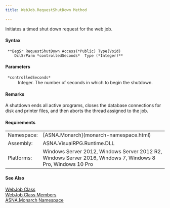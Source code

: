 ```yaml
---
title: WebJob.RequestShutDown Method

---
```


Initiates a timed shut down request for the web job.

#### Syntax
<pre class="prettyprint"><code class="avr"> **BegSr RequestShutDown Access(*Public) Type(Void)
    DclSrParm *controlledSeconds*  Type (*Integer)**  </code></pre>

#### Parameters
<dl>
        <dt>
          <code> *controlledSeconds* </code>
        </dt>
        <dd>Integer. The number of seconds in which to begin the
        shutdown.</dd>
</dl>

#### Remarks
A shutdown ends all active programs, closes the database connections for disk and printer files, and then aborts the thread assigned to the job.
<!-- -->

#### Requirements
<table class="dttable" cellspacing="0" cellpadding="4" width="60%">
           <colgroup>
            <col width="15%" style="font-weight:bold" />
            <col width="85%" />
          </colgroup>
          <tr>
            <td>Namespace:</td>
            <td>[ASNA.Monarch](monarch-namespace.html)</td>
          </tr>
          <tr>
            <td>Assembly:</td>
            <td>ASNA.VisualRPG.Runtime.DLL</td>
          </tr>
         <tr>
            <td>Platforms:</td>
            <td> Windows Server 2012, Windows Server 2012 R2, Windows Server 2016,  Windows 7, Windows 8 Pro, Windows 10 Pro</td>
         </tr>
</table>

<!-- end -->

#### See Also
[WebJob Class](web-job-class.html) <br /> [WebJob Class Members](web-job-class-members.html) <br /> [ASNA.Monarch Namespace](monarch-namespace.html) 
